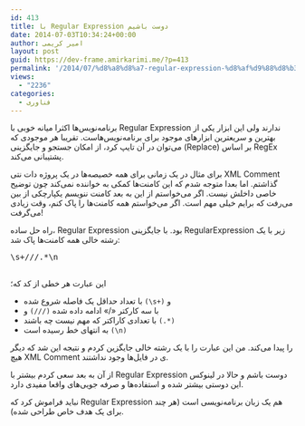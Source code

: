 ```yaml
---
id: 413
title: با Regular Expression دوست باشیم
date: 2014-07-03T10:34:24+00:00
author: امیر کریمی
layout: post
guid: https://dev-frame.amirkarimi.me/?p=413
permalink: '/2014/07/%d8%a8%d8%a7-regular-expression-%d8%af%d9%88%d8%b3%d8%aa-%d8%a8%d8%a7%d8%b4%db%8c%d9%85/'
views:
  - "2236"
categories:
  - فناوری
---
```

برنامه‌نویس‌ها اکثرا میانه خوبی با Regular Expression ندارند ولی این ابزار یکی از بهترین و سریعترین ابزارهای موجود برای برنامه‌نویس‌هاست. تقریبا هر موجودی که می‌توان در آن تایپ کرد، از امکان جستجو و جایگزینی (Replace) بر اساس RegEx پشتیبانی می‌کند.

برای مثال در یک زمانی برای همه خصیصه‌ها در یک پروژه دات نتی XML Comment گذاشتم. اما بعدا متوجه شدم که این کامنت‌ها کمکی به خواننده نمی‌کند چون توضیح خاصی داخلش نیست. اگر می‌خواستم از این به بعد کامنت ننویسم یکپارچکی از بین می‌رفت که برایم خیلی مهم است. اگر می‌خواستم همه کامنت‌ها را پاک کنم، وقت زیادی می‌گرفت!

راه حل ساده، Regular Expression بود. با جایگزینی RegularExpression زیر با یک رشته خالی همه کامنت‌ها پاک شد:

<pre class="brush: plain; title: ; notranslate" title="">\s+///.*\n

</pre>

این عبارت هر خطی از کد که؛

  * با تعداد حداقل یک فاصله شروع شده <code style="direction:ltr">(\s+)</code> و
  * با سه کارکتر «/» ادامه داده شده <code style="direction:ltr">(///)</code> و
  * با تعدادی کاراکتر که مهم نیست چه باشند <code style="direction:ltr">(.*)</code> 
  * به انتهای خط رسیده است <code style="direction:ltr">(\n)</code> 

را پیدا می‌کند. من این عبارت را با یک رشته خالی جایگزین کردم و نتیجه این شد که دیگر هیچ XML Comment ی در فایل‌ها وجود نداشتند.

از آن به بعد سعی کردم بیشتر با Regular Expression دوست باشم و حالا در لینوکس این دوستی بیشتر شده و استفاده‌ها و صرفه جویی‌های واقعا مفیدی دارد.

نباید فراموش کرد که Regular Expression هم یک زبان برنامه‌نویسی است (هر چند برای یک هدف خاص طراحی شده).